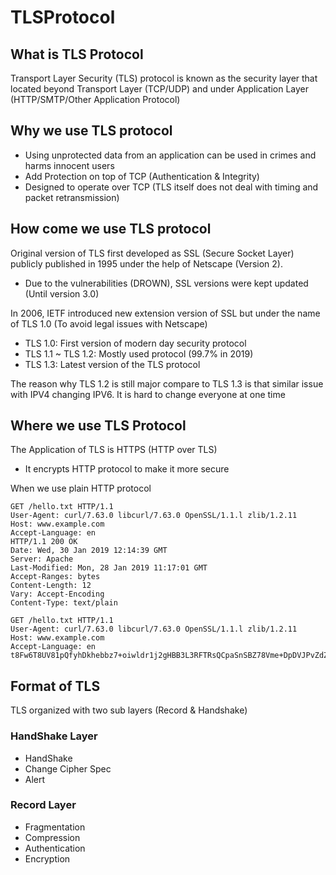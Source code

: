 # TLSProtocol

## What is TLS Protocol

Transport Layer Security (TLS) protocol is known as the security layer that located beyond Transport Layer (TCP/UDP) and under Application Layer (HTTP/SMTP/Other Application Protocol)

## Why we use TLS protocol

- Using unprotected data from an application can be used in crimes and harms innocent users 
- Add Protection on top of TCP (Authentication & Integrity) 
- Designed to operate over TCP (TLS itself does not deal with timing and packet retransmission) 

## How come we use TLS protocol 

Original version of TLS first developed as SSL (Secure Socket Layer) publicly published in 1995 under the help of Netscape (Version 2).
- Due to the vulnerabilities (DROWN), SSL versions were kept updated (Until version 3.0)

In 2006, IETF introduced new extension version of SSL but under the name of TLS 1.0 (To avoid legal issues with Netscape) 
- TLS 1.0: First version of modern day security protocol 
- TLS 1.1 ~ TLS 1.2: Mostly used protocol (99.7% in 2019) 
- TLS 1.3: Latest version of the TLS protocol 

The reason why TLS 1.2 is still major compare to TLS 1.3 is that similar issue with IPV4 changing IPV6. It is hard to change everyone at one time 

## Where we use TLS Protocol

The Application of TLS is HTTPS (HTTP over TLS)
- It encrypts HTTP protocol to make it more secure 

When we use plain HTTP protocol 
```
GET /hello.txt HTTP/1.1
User-Agent: curl/7.63.0 libcurl/7.63.0 OpenSSL/1.1.l zlib/1.2.11
Host: www.example.com
Accept-Language: en
HTTP/1.1 200 OK
Date: Wed, 30 Jan 2019 12:14:39 GMT
Server: Apache
Last-Modified: Mon, 28 Jan 2019 11:17:01 GMT
Accept-Ranges: bytes
Content-Length: 12
Vary: Accept-Encoding
Content-Type: text/plain
```

```
GET /hello.txt HTTP/1.1
User-Agent: curl/7.63.0 libcurl/7.63.0 OpenSSL/1.1.l zlib/1.2.11
Host: www.example.com
Accept-Language: en
t8Fw6T8UV81pQfyhDkhebbz7+oiwldr1j2gHBB3L3RFTRsQCpaSnSBZ78Vme+DpDVJPvZdZUZHpzbbcqmSW1+3xXGsERHg9YDmpYk0VVDiRvw1H5miNieJeJ/FNUjgH0BmVRWII6+T4MnDwmCMZUI/orxP3HGwYCSIvyzS3MpmmSe4iaWKCOHQ==
```

## Format of TLS

TLS organized with two sub layers (Record & Handshake)

### HandShake Layer
- HandShake
- Change Cipher Spec
- Alert

### Record Layer 
- Fragmentation
- Compression
- Authentication
- Encryption

